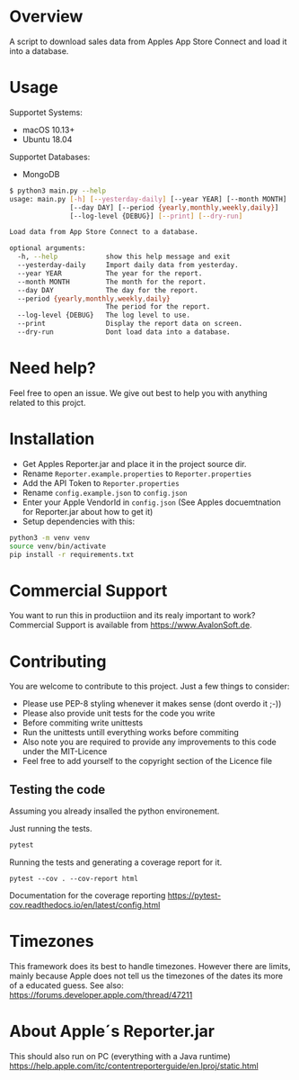 # Overview

A script to download sales data from Apples App Store Connect and load it into a database.

# Usage
Supportet Systems:
- macOS 10.13+
- Ubuntu 18.04

Supportet Databases:
- MongoDB

```bash
$ python3 main.py --help
usage: main.py [-h] [--yesterday-daily] [--year YEAR] [--month MONTH]
               [--day DAY] [--period {yearly,monthly,weekly,daily}]
               [--log-level {DEBUG}] [--print] [--dry-run]

Load data from App Store Connect to a database.

optional arguments:
  -h, --help            show this help message and exit
  --yesterday-daily     Import daily data from yesterday.
  --year YEAR           The year for the report.
  --month MONTH         The month for the report.
  --day DAY             The day for the report.
  --period {yearly,monthly,weekly,daily}
                        The period for the report.
  --log-level {DEBUG}   The log level to use.
  --print               Display the report data on screen.
  --dry-run             Dont load data into a database.
```

# Need help?
Feel free to open an issue. We give out best to help you with anything related to this projct.

# Installation
  - Get Apples Reporter.jar and place it in the project source dir.
  - Rename ```Reporter.example.properties``` to ```Reporter.properties```
  - Add the API Token to ```Reporter.properties```
  - Rename ```config.example.json``` to ```config.json```
  - Enter your Apple VendorId in ```config.json``` (See Apples docuemtnation for Reporter.jar about how to get it)
  - Setup dependencies with this:
```bash
python3 -m venv venv
source venv/bin/activate
pip install -r requirements.txt
```

# Commercial Support
You want to run this in productiion and its realy important to work?
Commercial Support is available from https://www.AvalonSoft.de.

# Contributing
You are welcome to contribute to this project.
Just a few things to consider:
  - Please use PEP-8 styling whenever it makes sense (dont overdo it ;-))
  - Please also provide unit tests for the code you write
  - Before commiting write unittests
  - Run the unittests untill everything works before commiting
  - Also note you are required to provide any improvements to this code under the MIT-Licence
  - Feel free to add yourself to the copyright section of the Licence file

## Testing the code
Assuming you already insalled the python environement.

Just running the tests.
```bash
pytest
```

Running the tests and generating a coverage report for it.
```
pytest --cov . --cov-report html
```

Documentation for the coverage reporting https://pytest-cov.readthedocs.io/en/latest/config.html


# Timezones
This framework does its best to handle timezones. However there are limits, mainly because Apple does not tell us the timezones of the dates its more of a educated guess.
See also: https://forums.developer.apple.com/thread/47211

# About Apple´s Reporter.jar
This should also run on PC (everything with a Java runtime)
https://help.apple.com/itc/contentreporterguide/en.lproj/static.html
